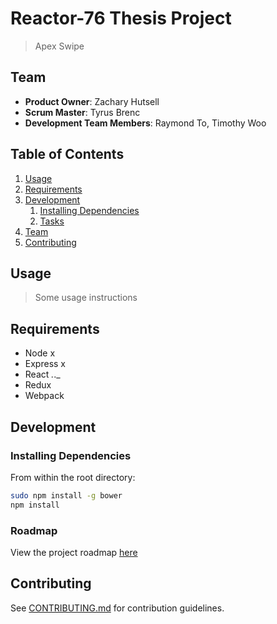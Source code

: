 # Reactor-76 Thesis Project

> Apex Swipe

## Team

  - __Product Owner__: Zachary Hutsell
  - __Scrum Master__: Tyrus Brenc
  - __Development Team Members__: Raymond To, Timothy Woo

## Table of Contents

1. [Usage](#Usage)
1. [Requirements](#requirements)
1. [Development](#development)
    1. [Installing Dependencies](#installing-dependencies)
    1. [Tasks](#tasks)
1. [Team](#team)
1. [Contributing](#contributing)

## Usage

> Some usage instructions

## Requirements

- Node x
- Express x
- React _._._
- Redux
- Webpack 


## Development

### Installing Dependencies

From within the root directory:

```sh
sudo npm install -g bower
npm install
```

### Roadmap

View the project roadmap [here](https://github.com/Reactor-76/thesis/issues)


## Contributing

See [CONTRIBUTING.md](CONTRIBUTING.md) for contribution guidelines.